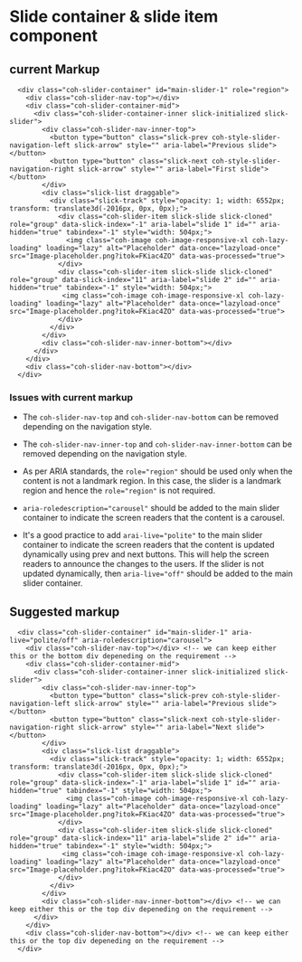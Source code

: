 # Slide container & slide item component

## current Markup

```
  <div class="coh-slider-container" id="main-slider-1" role="region">
    <div class="coh-slider-nav-top"></div> 
    <div class="coh-slider-container-mid">
      <div class="coh-slider-container-inner slick-initialized slick-slider">
        <div class="coh-slider-nav-inner-top">
          <button type="button" class="slick-prev coh-style-slider-navigation-left slick-arrow" style="" aria-label="Previous slide"></button>
          <button type="button" class="slick-next coh-style-slider-navigation-right slick-arrow" style="" aria-label="First slide"></button>
        </div>
        <div class="slick-list draggable">
          <div class="slick-track" style="opacity: 1; width: 6552px; transform: translate3d(-2016px, 0px, 0px);">
            <div class="coh-slider-item slick-slide slick-cloned" role="group" data-slick-index="-1" aria-label="slide 1" id="" aria-hidden="true" tabindex="-1" style="width: 504px;">
              <img class="coh-image coh-image-responsive-xl coh-lazy-loading" loading="lazy" alt="Placeholder" data-once="lazyload-once" src="Image-placeholder.png?itok=FKiac4ZO" data-was-processed="true">
            </div>
            <div class="coh-slider-item slick-slide slick-cloned" role="group" data-slick-index="11" aria-label="slide 2" id="" aria-hidden="true" tabindex="-1" style="width: 504px;">
             <img class="coh-image coh-image-responsive-xl coh-lazy-loading" loading="lazy" alt="Placeholder" data-once="lazyload-once" src="Image-placeholder.png?itok=FKiac4ZO" data-was-processed="true">
            </div>
          </div>
        </div>
        <div class="coh-slider-nav-inner-bottom"></div>
      </div>
    </div>
    <div class="coh-slider-nav-bottom"></div>
  </div>
```

### Issues with current markup

* The `coh-slider-nav-top` and `coh-slider-nav-bottom` can be removed depending on the navigation style.
* The `coh-slider-nav-inner-top` and `coh-slider-nav-inner-bottom` can be removed depending on the navigation style.

* As per ARIA standards, the `role="region"` should be used only when the content is not a landmark region. In this case, the slider is a landmark region and hence the `role="region"` is not required.
* `aria-roledescription="carousel"` should be added to the main slider container to indicate the screen readers that the content is a carousel.
* It's a good practice to add `arai-live="polite"` to the main slider container to indicate the screen readers that the content is updated dynamically using prev and next buttons. This will help the screen readers to announce the changes to the users. If the slider is not updated dynamically, then `aria-live="off"` should be added to the main slider container.



## Suggested markup

```
  <div class="coh-slider-container" id="main-slider-1" aria-live="polite/off" aria-roledescription="carousel">
    <div class="coh-slider-nav-top"></div> <!-- we can keep either this or the bottom div depeneding on the requirement -->
    <div class="coh-slider-container-mid">
      <div class="coh-slider-container-inner slick-initialized slick-slider">
        <div class="coh-slider-nav-inner-top">
          <button type="button" class="slick-prev coh-style-slider-navigation-left slick-arrow" style="" aria-label="Previous slide"></button>
          <button type="button" class="slick-next coh-style-slider-navigation-right slick-arrow" style="" aria-label="Next slide"></button>
        </div>
        <div class="slick-list draggable">
          <div class="slick-track" style="opacity: 1; width: 6552px; transform: translate3d(-2016px, 0px, 0px);">
            <div class="coh-slider-item slick-slide slick-cloned" role="group" data-slick-index="-1" aria-label="slide 1" id="" aria-hidden="true" tabindex="-1" style="width: 504px;">
              <img class="coh-image coh-image-responsive-xl coh-lazy-loading" loading="lazy" alt="Placeholder" data-once="lazyload-once" src="Image-placeholder.png?itok=FKiac4ZO" data-was-processed="true">
            </div>
            <div class="coh-slider-item slick-slide slick-cloned" role="group" data-slick-index="11" aria-label="slide 2" id="" aria-hidden="true" tabindex="-1" style="width: 504px;">
             <img class="coh-image coh-image-responsive-xl coh-lazy-loading" loading="lazy" alt="Placeholder" data-once="lazyload-once" src="Image-placeholder.png?itok=FKiac4ZO" data-was-processed="true">
            </div>
          </div>
        </div>
        <div class="coh-slider-nav-inner-bottom"></div> <!-- we can keep either this or the top div depeneding on the requirement -->
      </div>
    </div>
    <div class="coh-slider-nav-bottom"></div> <!-- we can keep either this or the top div depeneding on the requirement -->
  </div>

```
